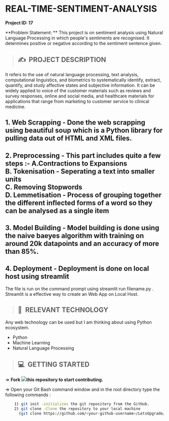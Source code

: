 # **REAL-TIME-SENTIMENT-ANALYSIS**

**Project ID: 17**

**Problem Statement: **
This project is on sentiment analysis using Natural Language Processing in which people's sentiments are recognised. It determines positive or negative according to the sentiment sentence given. 

>## ✍&nbsp; PROJECT DESCRIPTION
It refers to the use of natural language processing, text analysis, computational linguistics, and biometrics to systematically identify, extract, quantify, and study affective states and subjective information. It can be widely applied to voice of the customer materials such as reviews and survey responses, online and social media, and healthcare materials for applications that range from marketing to customer service to clinical medicine.

## 1. Web Scrapping - Done the web scrapping using beautiful soup which is a Python library for pulling data out of HTML and XML files.
## 2. Preprocessing - This part includes quite a few steps :- A.Contractions to Expansions <br> B. Tokenisation - Seperating a text into smaller units <br> C. Removing Stopwords <br> D. Lemmetisation - Process of grouping together the different inflected forms of a word so they can be analysed as a single item 
## 3. Model Building - Model building is done using the naive baeyes algorithm with training on around 20k datapoints and an accuracy of more than 85%.
## 4. Deployment - Deployment is done on local host using streamlit 
The file is run on the command prompt using streamlit run filename.py . Streamlit is a effective way to create an Web App on Local Host. 

>## 📂&nbsp; RELEVANT TECHNOLOGY
Any web technology can be used but I am thinking about using Python ecosystem.


* Python
* Machine Learning
* Natural Language Processing

>## 💻&nbsp; GETTING STARTED

=> **Fork <a href=https://github.com/LetsUpgrade/REAL-TIME-SENTIMENT-ANALYSIS><img src="https://img.icons8.com/ios/24/000000/code-fork.png"></a>this repository to start contributing.**

=> Open your Git Bash command window and in the root directory type the following commands :
```bash
    1) git init -initializes the git repository from the GitHub. 
    2) git clone -Clone the repository to your local machine
      (git clone https://github.com/<your-github-username>/LetsUpgrade/REAL-TIME-SENTIMENT-ANALYSIS.git)
```    

